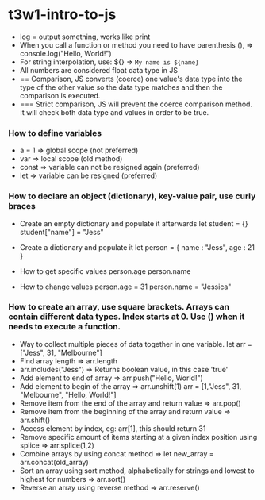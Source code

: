 # t3w1-intro-to-js

* log = output something, works like print
* When you call a function or method you need to have parenthesis (), => console.log("Hello, World!")
* For string interpolation, use: ${} => `My name is ${name}`
* All numbers are considered float data type in JS
* == Comparison, JS converts (coerce) one value's data type into the type of the other value so the data type matches and then the comparison is executed.
* === Strict comparison, JS will prevent the coerce comparison method. It will check both data type and values in order to be true.


### How to define variables
* a = 1 => global scope (not preferred)
* var => local scope (old method)
* const => variable can not be resigned again (preferred)
* let => variable can be resigned (preferred)


### How to declare an object (dictionary), key-value pair, use curly braces
* Create an empty dictionary and populate it afterwards
    let student = {}
    student["name"] = "Jess"

* Create a dictionary and populate it 
    let person = {
        name : "Jess",
        age : 21 
    }

* How to get specific values
    person.age
    person.name

* How to change values
    person.age = 31
    person.name = "Jessica"


### How to create an array, use square brackets. Arrays can contain different data types. Index starts at 0. Use () when it needs to execute a function.
* Way to collect multiple pieces of data together in one variable.
    let arr = ["Jess", 31, "Melbourne"]
* Find array length => arr.length
* arr.includes("Jess") => Returns boolean value, in this case 'true'
* Add element to end of array => arr.push("Hello, World!")
* Add element to begin of the array => arr.unshift(1)
    arr = [1,"Jess", 31, "Melbourne", "Hello, World!"]
* Remove item from the end of the array and return value => arr.pop()
* Remove item from the beginning of the array and return value => arr.shift()
* Access element by index, eg: arr[1], this should return 31
* Remove specific amount of items starting at a given index position using splice => arr.splice(1,2)
* Combine arrays by using concat method => let new_array = arr.concat(old_array)
* Sort an array using sort method, alphabetically for strings and lowest to highest for numbers => arr.sort()
* Reverse an array using reverse method => arr.reserve()

